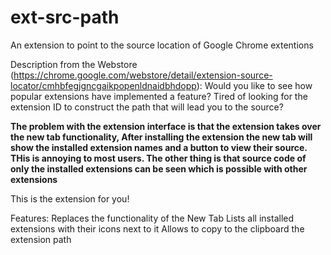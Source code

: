 ext-src-path
============

An extension to point to the source location of Google Chrome extentions

Description from the Webstore (https://chrome.google.com/webstore/detail/extension-source-locator/cmhbfegjgncgaikpopenldnaidbhdopp): Would you like to see how popular extensions have implemented a feature? Tired of looking for the extension ID to construct the path that will lead you to the source?

**The problem with the extension interface is that the extension takes over the new tab functionality, After installing the extension the new tab will show the installed extension names and a button to view their source. THis is annoying to most users. The other thing is that source code of only the installed extensions can be seen which is possible with other extensions**

This is the extension for you!

Features:
Replaces the functionality of the New Tab
Lists all installed extensions with their icons next to it
Allows to copy to the clipboard the extension path
